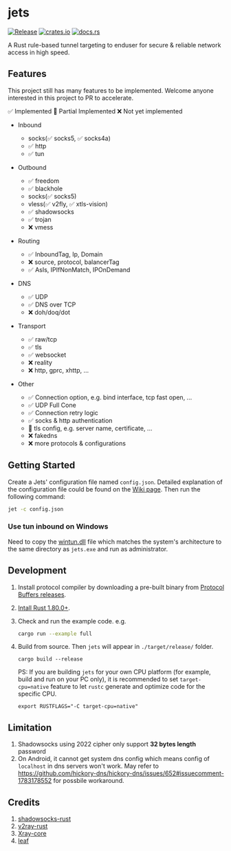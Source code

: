 # jets

[![Release](https://github.com/zhangsan946/jets/actions/workflows/release.yml/badge.svg)](https://github.com/zhangsan946/jets/actions/workflows/release.yml)
[![crates.io](https://img.shields.io/crates/v/jets?logo=rust)](https://crates.io/crates/jets)
[![docs.rs](https://docs.rs/jets/badge.svg)](https://docs.rs/jets)

A Rust rule-based tunnel targeting to enduser for secure & reliable network access in high speed.

## Features
This project still has many features to be implemented. Welcome anyone interested in this project to PR to accelerate.

✅ Implemented 🚧 Partial Implemented  ❌ Not yet implemented

- Inbound
	- socks(✅ socks5, ✅ socks4a)
	- ✅ http
	- ✅ tun

- Outbound
	- ✅ freedom
	- ✅ blackhole
	- socks(✅ socks5)
	- vless(✅ v2fly, ✅ xtls-vision)
	- ✅ shadowsocks
	- ✅ trojan
	- ❌ vmess

- Routing
	- ✅ InboundTag, Ip, Domain
	- ❌ source, protocol, balancerTag
	- ✅ AsIs, IPIfNonMatch, IPOnDemand

- DNS
	- ✅ UDP
	- ✅ DNS over TCP
	- ❌ doh/doq/dot

- Transport
	- ✅ raw/tcp
	- ✅ tls
	- ✅ websocket
	- ❌ reality
	- ❌ http, gprc, xhttp, ...

- Other
	- ✅ Connection option, e.g. bind interface, tcp fast open, ...
	- ✅ UDP Full Cone
	- ✅ Connection retry logic
	- ✅ socks & http authentication
	- 🚧 tls config, e.g. server name, certificate, ...
	- ❌ fakedns
	- ❌ more protocols & configurations

## Getting Started
Create a Jets' configuration file named `config.json`. Detailed explanation of the configuration file could be found on the [Wiki page](https://github.com/zhangsan946/jets/wiki). Then run the following command:

```bash
jet -c config.json
```

### Use **tun** inbound on Windows

Need to copy the [wintun.dll](https://wintun.net/) file which matches the system's architecture to 
the same directory as `jets.exe` and run as administrator.

## Development
1. Install protocol compiler by downloading a pre-built binary from [Protocol Buffers releases](https://github.com/protocolbuffers/protobuf/releases).

2. [Intall Rust 1.80.0+](https://www.rust-lang.org/tools/install).

3. Check and run the example code. e.g.

	```bash
	cargo run --example full
	```

4. Build from source. Then `jets` will appear in `./target/release/` folder.

	```
	cargo build --release
	```
	PS: If you are building `jets` for your own CPU platform (for example, build and run on your PC only), it is recommended to set `target-cpu=native` feature to let `rustc` generate and optimize code for the specific CPU.
	```
	export RUSTFLAGS="-C target-cpu=native"
	```

## Limitation
1. Shadowsocks using 2022 cipher only support **32 bytes length** password
2. On Android, it cannot get system dns config which means config of `localhost` in dns servers won't work. May refer to https://github.com/hickory-dns/hickory-dns/issues/652#issuecomment-1783178552 for possbile workaround.

## Credits
1. [shadowsocks-rust](https://github.com/shadowsocks/shadowsocks-rust)
2. [v2ray-rust](https://github.com/Qv2ray/v2ray-rust)
3. [Xray-core](https://github.com/XTLS/Xray-core)
4. [leaf](https://github.com/eycorsican/leaf)
